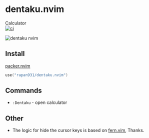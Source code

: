 # dentaku.nvim

Calculator<br>
[![ci](https://github.com/rapan931/dentaku.nvim/actions/workflows/ci.yml/badge.svg)](https://github.com/rapan931/dentaku.nvim/actions/workflows/ci.yml)

![dentaku nvim](https://user-images.githubusercontent.com/24415677/205498195-181a9047-cfac-43e2-a80d-d7cd7e6ef331.gif)

## Install

[packer.nvim](https://github.com/wbthomason/packer.nvim)

```lua
use("rapan931/dentaku.nvim")
```

## Commands

- `:Dentaku` - open calculator

## Other

- The logic for hide the cursor keys is based on [fern.vim](https://github.com/lambdalisue/fern.vim/), Thanks.
